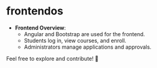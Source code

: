 # frontendos
- **Frontend Overview**:
    - Angular and Bootstrap are used for the frontend.
    - Students log in, view courses, and enroll.
    - Administrators manage applications and approvals.

Feel free to explore and contribute! 🌟
